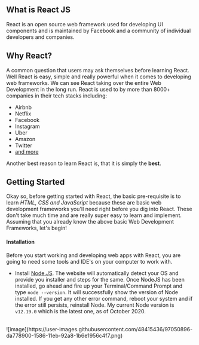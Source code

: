 ## What is React JS
React is an open source web framework used for developing UI components and is maintained by Facebook and a community of individual developers and companies. 

## Why React?
A common question that users may ask themselves before learning React. Well React is easy, simple and really powerful when it comes to developing web frameworks. We can see React taking over the entire Web Development in the long run. React is used to by more than 8000+ companies in their tech stacks including: 

* Airbnb
* Netflix
* Facebook
* Instagram
* Uber
* Amazon
* Twitter
* [and more](https://stackshare.io/react)

Another best reason to learn React is, that it is simply the **best**.

## Getting Started
Okay so, before getting started with React, the basic pre-requisite is to learn *HTML, CSS and JavaScript* because these are basic web development frameworks you'll need right before you dig into React. These don't take much time and are really super easy to learn and implement. 
Assuming that you already know the above basic Web Development Frameworks, let's begin!

#### Installation
Before you start working and developing web apps with React, you are going to need some tools and IDE's on your computer to work with.

* Install [Node.JS](https://nodejs.org/en/). The website will automatically detect your OS and provide you installer and steps for the same. Once NodeJS has been installed, go ahead and fire up your Terminal/Command Prompt and type ``` node --version ```. It will successfully show the version of Node installed. If you get any other error command, reboot your system and if the error still persists, reinstall Node. My current Node version is ```v12.19.0``` which is the latest one, as of October 2020.
</br>
![image](https://user-images.githubusercontent.com/48415436/97050896-da778900-1586-11eb-92a8-1b6e1956c4f7.png)

